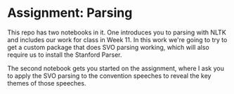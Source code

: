 # Assignment: Parsing

This repo has two notebooks in it. One introduces you to parsing with NLTK and includes
our work for class in Week 11. In this work we're going to try to get a custom package that
does SVO parsing working, which will also require us to install the Stanford Parser. 

The second notebook gets you started on the assignment, where I ask you to apply the SVO 
parsing to the convention speeches to reveal the key themes of those speeches. 

